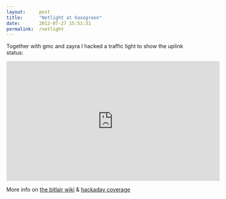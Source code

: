 ```yaml
---
layout: 	post
title:  	"Netlight at haxogreen"
date:   	2012-07-27 15:51:31
permalink:	/netlight
---
```


Together with gmc and zayra I hacked a traffic light to show the uplink status:

<iframe src="http://www.youtube.com/embed/uxdJv-h0Fks" height="315" width="560" frameborder="0"></iframe>

More info on [the bitlair wiki][] &amp; [hackaday coverage][]
&nbsp;

[the bitlair wiki]:      	https://wiki.bitlair.nl/Pages/Projects/Netlight
[hackaday coverage]:		http://hackaday.com/2012/07/29/checking-network-status-with-a-traffic-light/#more-81238


